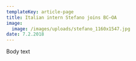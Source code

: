 ```yaml
---
templateKey: article-page
title: Italian intern Stefano joins BC—OA
image:
  image: /images/uploads/stefano_1160x1547.jpg
date: 7.2.2018
---
```

Body text
